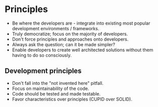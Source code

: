 # Principles

* Be where the developers are - integrate into existing most popular development environments / frameworks.
* Truly democratize; focus on the majority of developers.
* Don't force principles and approaches onto developers.
* Always ask the question; can it be made simpler?
* Enable developers to create well architected solutions without them having to do so consciously.

## Development principles

* Don't fall into the "not invented here" pitfall.
* Focus on maintainability of the code.
* Code should be tested and made testable.
* Favor characteristics over principles (CUPID over SOLID).
